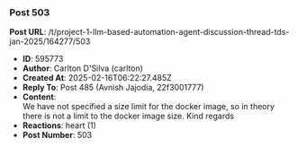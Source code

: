 ### Post 503
**Post URL**: /t/project-1-llm-based-automation-agent-discussion-thread-tds-jan-2025/164277/503
- **ID**: 595773
- **Author**: Carlton D'Silva (carlton)
- **Created At**: 2025-02-16T06:22:27.485Z
- **Reply To**: Post 485 (Avnish Jajodia, 22f3001777)
- **Content**:  
  We have not specified a size limit for the docker image, so in theory there is not a limit to the docker image size.
Kind regards
- **Reactions**: heart (1)
- **Post Number**: 503

